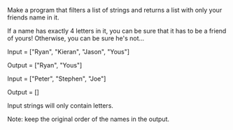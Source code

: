 Make a program that filters a list of strings and returns a list with only your friends name in it.

If a name has exactly 4 letters in it, you can be sure that it has to be a friend of yours! Otherwise, you can be sure he's not...

Input = ["Ryan", "Kieran", "Jason", "Yous"]

Output = ["Ryan", "Yous"]


Input = ["Peter", "Stephen", "Joe"]

Output = []

Input strings will only contain letters.

Note: keep the original order of the names in the output.
